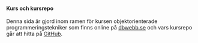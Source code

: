 #### Kurs och kursrepo

Denna sida är gjord inom ramen för kursen objektorienterade programmeringstekniker som finns online på [dbwebb.se](https://dbwebb.se/kurser/oophp-v5/) och vars kursrepo går att hitta på [GitHub](https://github.com/canax/anax-oophp-me).

